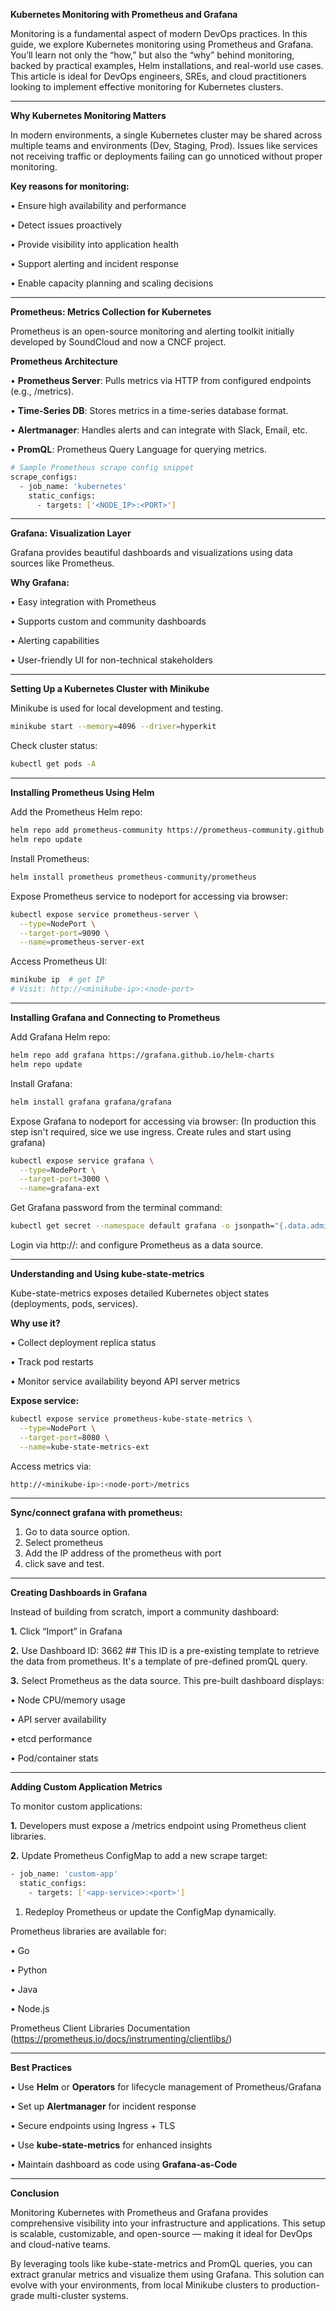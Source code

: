 **Kubernetes Monitoring with Prometheus and Grafana**

Monitoring is a fundamental aspect of modern DevOps practices. In this guide, we explore Kubernetes monitoring using Prometheus and Grafana. You’ll learn not only the “how,” but also the “why” behind monitoring, backed by practical examples, Helm installations, and real-world use cases. This article is ideal for DevOps engineers, SREs, and cloud practitioners looking to implement effective monitoring for Kubernetes clusters.

---

**Why Kubernetes Monitoring Matters**

In modern environments, a single Kubernetes cluster may be shared across multiple teams and environments (Dev, Staging, Prod). Issues like services not receiving traffic or deployments failing can go unnoticed without proper monitoring.

**Key reasons for monitoring:**

•	Ensure high availability and performance

•	Detect issues proactively

•	Provide visibility into application health

•	Support alerting and incident response

•	Enable capacity planning and scaling decisions

---

**Prometheus: Metrics Collection for Kubernetes**

Prometheus is an open-source monitoring and alerting toolkit initially developed by SoundCloud and now a CNCF project.

**Prometheus Architecture**

•	**Prometheus Server**: Pulls metrics via HTTP from configured endpoints (e.g., /metrics).

•	**Time-Series DB**: Stores metrics in a time-series database format.

•	**Alertmanager**: Handles alerts and can integrate with Slack, Email, etc.

•	**PromQL**: Prometheus Query Language for querying metrics.

```sh
# Sample Prometheus scrape config snippet
scrape_configs:
  - job_name: 'kubernetes'
    static_configs:
      - targets: ['<NODE_IP>:<PORT>']
```

---

**Grafana: Visualization Layer**

Grafana provides beautiful dashboards and visualizations using data sources like Prometheus.

**Why Grafana:**

•	Easy integration with Prometheus

•	Supports custom and community dashboards

•	Alerting capabilities

•	User-friendly UI for non-technical stakeholders

---

**Setting Up a Kubernetes Cluster with Minikube**

Minikube is used for local development and testing.

```sh
minikube start --memory=4096 --driver=hyperkit
```

Check cluster status:

```sh
kubectl get pods -A
```

---

**Installing Prometheus Using Helm**

Add the Prometheus Helm repo:

```sh
helm repo add prometheus-community https://prometheus-community.github.io/helm-charts
helm repo update
```

Install Prometheus:

```sh
helm install prometheus prometheus-community/prometheus
```

Expose Prometheus service to nodeport for accessing via browser:

```sh
kubectl expose service prometheus-server \
  --type=NodePort \
  --target-port=9090 \
  --name=prometheus-server-ext
```

Access Prometheus UI:

```sh
minikube ip  # get IP
# Visit: http://<minikube-ip>:<node-port>
```

---

**Installing Grafana and Connecting to Prometheus**

Add Grafana Helm repo:

```sh
helm repo add grafana https://grafana.github.io/helm-charts
helm repo update
```

Install Grafana:

```sh
helm install grafana grafana/grafana
```

Expose Grafana to nodeport for accessing via browser: (In production this step isn't required, sice we use ingress. Create rules and start using grafana)

```sh
kubectl expose service grafana \
  --type=NodePort \
  --target-port=3000 \
  --name=grafana-ext
```

Get Grafana password from the terminal command:

```sh
kubectl get secret --namespace default grafana -o jsonpath="{.data.admin-password}" | base64 --decode
```

Login via http://<minikube-ip>:<node-port> and configure Prometheus as a data source.

---

**Understanding and Using kube-state-metrics**

Kube-state-metrics exposes detailed Kubernetes object states (deployments, pods, services).

**Why use it?**

•	Collect deployment replica status

•	Track pod restarts

•	Monitor service availability beyond API server metrics

**Expose service:**

```sh
kubectl expose service prometheus-kube-state-metrics \
  --type=NodePort \
  --target-port=8080 \
  --name=kube-state-metrics-ext
```

Access metrics via:

```sh
http://<minikube-ip>:<node-port>/metrics
```

---

**Sync/connect grafana with prometheus:**

1. Go to data source option.
2. Select prometheus
3. Add the IP address of the  prometheus with port
4. click save and test.

---
**Creating Dashboards in Grafana**

Instead of building from scratch, import a community dashboard:

**1.**	Click “Import” in Grafana

**2.**	Use Dashboard ID: 3662 ## This ID is a pre-existing template to retrieve the data from prometheus. It's a template of pre-defined promQL query.

**3.**	Select Prometheus as the data source. 
This pre-built dashboard displays:

•	Node CPU/memory usage

•	API server availability

•	etcd performance

•	Pod/container stats

---

**Adding Custom Application Metrics**

To monitor custom applications:

**1.**	Developers must expose a /metrics endpoint using Prometheus client libraries.

**2.**	Update Prometheus ConfigMap to add a new scrape target:

```sh
- job_name: 'custom-app'
  static_configs:
    - targets: ['<app-service>:<port>']
```

1.	Redeploy Prometheus or update the ConfigMap dynamically.

Prometheus libraries are available for:

•	Go

•	Python

•	Java

•	Node.js

Prometheus Client Libraries Documentation (https://prometheus.io/docs/instrumenting/clientlibs/)

---

**Best Practices**

•	Use **Helm** or **Operators** for lifecycle management of Prometheus/Grafana

•	Set up **Alertmanager** for incident response

•	Secure endpoints using Ingress + TLS

•	Use **kube-state-metrics** for enhanced insights

•	Maintain dashboard as code using **Grafana-as-Code**

---

**Conclusion**

Monitoring Kubernetes with Prometheus and Grafana provides comprehensive visibility into your infrastructure and applications. This setup is scalable, customizable, and open-source — making it ideal for DevOps and cloud-native teams.

By leveraging tools like kube-state-metrics and PromQL queries, you can extract granular metrics and visualize them using Grafana. This solution can evolve with your environments, from local Minikube clusters to production-grade multi-cluster systems.

